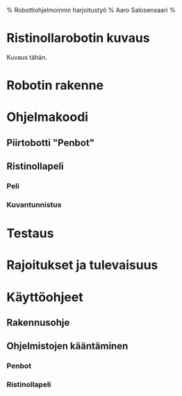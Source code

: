 % Robottiohjelmoinnin harjoitustyö
% Aaro Salosensaari
%

# Ristinollarobotin kuvaus

Kuvaus tähän.

# Robotin rakenne

# Ohjelmakoodi

## Piirtobotti "Penbot"

## Ristinollapeli

### Peli

### Kuvantunnistus

# Testaus

# Rajoitukset ja tulevaisuus

# Käyttöohjeet

## Rakennusohje

## Ohjelmistojen kääntäminen

### Penbot

### Ristinollapeli
